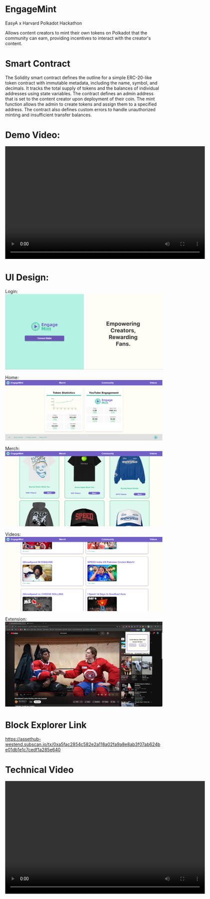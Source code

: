 # EngageMint
EasyA x Harvard Polkadot Hackathon

Allows content creators to mint their own tokens on Polkadot that the community can earn, providing incentives to interact with the creator's content.

# Smart Contract
The Solidity smart contract defines the outline for a simple ERC-20-like token contract with immutable metadata, including the name, symbol, and decimals.  It tracks the total supply of tokens and the balances of individual addresses using state variables.  The contract defines an admin address that is set to the content creator upon deployment of their coin.  The mint function allows the admin to create tokens and assign them to a specified address.  The contract also defines custom errors to handle unauthorized minting and insufficient transfer balances.

# Demo Video:
<video width="640" height="360" controls>
  <source src="images/demo_vid.mp4" type="video/mp4">
  Your browser does not support the video tag.
</video>

# UI Design:
Login:
![EngageMint Login](images/Tech%20Demo/login.png)

Home:
![EngageMint Home](images/Tech%20Demo/home.png)

Merch:
![EngageMint Merch](images/Tech%20Demo/merch.png)

Videos:
![EngageMint Videos](images/Tech%20Demo/videos.png)

Extension:
![EngageMint Extension](images/Tech%20Demo/extension.png)

# Block Explorer Link
https://assethub-westend.subscan.io/tx/0xa5fac2854c582e2a118a02fa9a8e8ab3f07ab624be01db1e1c7cedf1a285e640

# Technical Video
<video width="640" height="360" controls>
  <source src="images/Tech Demo/Tech Demo.mp4" type="video/mp4">
  Your browser does not support the video tag.
</video>
